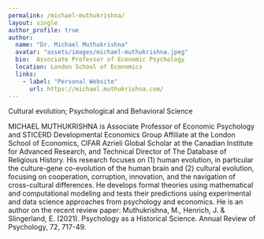 ```yaml
---
permalink: /michael-muthukrishna/
layout: single
author_profile: true
author:
  name: "Dr. Michael Muthukrishna"
  avatar: "assets/images/michael-muthukrishna.jpeg"
  bio:  Associate Professor of Economic Psychology
  location: London School of Economics
  links:
    - label: "Personal Website"
      url: https://michael.muthukrishna.com/
---
```


Cultural evolution; Psychological and Behavioral Science

MICHAEL MUTHUKRISHNA is Associate Professor of Economic Psychology and STICERD Developmental Economics Group Affiliate at the London School of Economics, CIFAR Azrieli Global Scholar at the Canadian Institute for Advanced Research, and Technical Director of The Database of Religious History. His research focuses on (1) human evolution, in particular the culture-gene co-evolution of the human brain and (2) cultural evolution, focusing on cooperation, corruption, innovation, and the navigation of cross-cultural differences. He develops formal theories using mathematical and computational modeling and tests their predictions using experimental and data science approaches from psychology and economics. He is an author on the recent review paper: Muthukrishna, M., Henrich, J. & Slingerland, E. (2021). Psychology as a Historical Science. Annual Review of Psychology, 72, 717-49.
